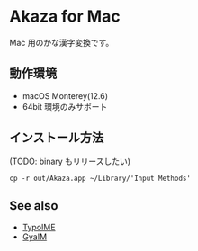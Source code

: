 # Akaza for Mac

Mac 用のかな漢字変換です。

## 動作環境

 * macOS Monterey(12.6)
 * 64bit 環境のみサポート

## インストール方法

(TODO: binary もリリースしたい)

    cp -r out/Akaza.app ~/Library/'Input Methods'

## See also

 * [TypoIME](https://github.com/toshi-pono/TypoIME)
 * [GyaIM](https://masui.github.io/GyaimMotion/)

